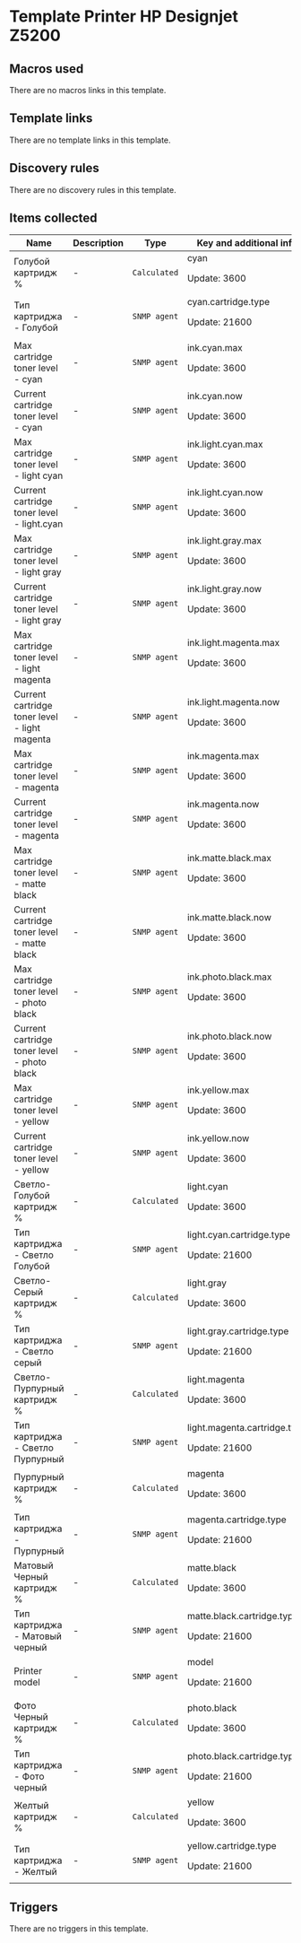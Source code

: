 # Template Printer HP Designjet Z5200

## Macros used

There are no macros links in this template.

## Template links

There are no template links in this template.

## Discovery rules

There are no discovery rules in this template.

## Items collected

|Name|Description|Type|Key and additional info|
|----|-----------|----|----|
|Голубой картридж %|<p>-</p>|`Calculated`|cyan<p>Update: 3600</p>|
|Тип картриджа - Голубой|<p>-</p>|`SNMP agent`|cyan.cartridge.type<p>Update: 21600</p>|
|Max cartridge toner level - cyan|<p>-</p>|`SNMP agent`|ink.cyan.max<p>Update: 3600</p>|
|Current cartridge toner level - cyan|<p>-</p>|`SNMP agent`|ink.cyan.now<p>Update: 3600</p>|
|Max cartridge toner level - light cyan|<p>-</p>|`SNMP agent`|ink.light.cyan.max<p>Update: 3600</p>|
|Current cartridge toner level - light.cyan|<p>-</p>|`SNMP agent`|ink.light.cyan.now<p>Update: 3600</p>|
|Max cartridge toner level - light gray|<p>-</p>|`SNMP agent`|ink.light.gray.max<p>Update: 3600</p>|
|Current cartridge toner level - light gray|<p>-</p>|`SNMP agent`|ink.light.gray.now<p>Update: 3600</p>|
|Max cartridge toner level - light magenta|<p>-</p>|`SNMP agent`|ink.light.magenta.max<p>Update: 3600</p>|
|Current cartridge toner level - light magenta|<p>-</p>|`SNMP agent`|ink.light.magenta.now<p>Update: 3600</p>|
|Max cartridge toner level - magenta|<p>-</p>|`SNMP agent`|ink.magenta.max<p>Update: 3600</p>|
|Current cartridge toner level - magenta|<p>-</p>|`SNMP agent`|ink.magenta.now<p>Update: 3600</p>|
|Max cartridge toner level - matte black|<p>-</p>|`SNMP agent`|ink.matte.black.max<p>Update: 3600</p>|
|Current cartridge toner level - matte black|<p>-</p>|`SNMP agent`|ink.matte.black.now<p>Update: 3600</p>|
|Max cartridge toner level - photo black|<p>-</p>|`SNMP agent`|ink.photo.black.max<p>Update: 3600</p>|
|Current cartridge toner level - photo black|<p>-</p>|`SNMP agent`|ink.photo.black.now<p>Update: 3600</p>|
|Max cartridge toner level - yellow|<p>-</p>|`SNMP agent`|ink.yellow.max<p>Update: 3600</p>|
|Current cartridge toner level - yellow|<p>-</p>|`SNMP agent`|ink.yellow.now<p>Update: 3600</p>|
|Светло-Голубой картридж %|<p>-</p>|`Calculated`|light.cyan<p>Update: 3600</p>|
|Тип картриджа - Светло Голубой|<p>-</p>|`SNMP agent`|light.cyan.cartridge.type<p>Update: 21600</p>|
|Светло-Серый картридж %|<p>-</p>|`Calculated`|light.gray<p>Update: 3600</p>|
|Тип картриджа - Светло серый|<p>-</p>|`SNMP agent`|light.gray.cartridge.type<p>Update: 21600</p>|
|Светло-Пурпурный картридж %|<p>-</p>|`Calculated`|light.magenta<p>Update: 3600</p>|
|Тип картриджа - Светло Пурпурный|<p>-</p>|`SNMP agent`|light.magenta.cartridge.type<p>Update: 21600</p>|
|Пурпурный картридж %|<p>-</p>|`Calculated`|magenta<p>Update: 3600</p>|
|Тип картриджа - Пурпурный|<p>-</p>|`SNMP agent`|magenta.cartridge.type<p>Update: 21600</p>|
|Матовый Черный картридж %|<p>-</p>|`Calculated`|matte.black<p>Update: 3600</p>|
|Тип картриджа - Матовый черный|<p>-</p>|`SNMP agent`|matte.black.cartridge.type<p>Update: 21600</p>|
|Printer model|<p>-</p>|`SNMP agent`|model<p>Update: 21600</p>|
|Фото Черный картридж %|<p>-</p>|`Calculated`|photo.black<p>Update: 3600</p>|
|Тип картриджа - Фото черный|<p>-</p>|`SNMP agent`|photo.black.cartridge.type<p>Update: 21600</p>|
|Желтый картридж %|<p>-</p>|`Calculated`|yellow<p>Update: 3600</p>|
|Тип картриджа - Желтый|<p>-</p>|`SNMP agent`|yellow.cartridge.type<p>Update: 21600</p>|
## Triggers

There are no triggers in this template.

